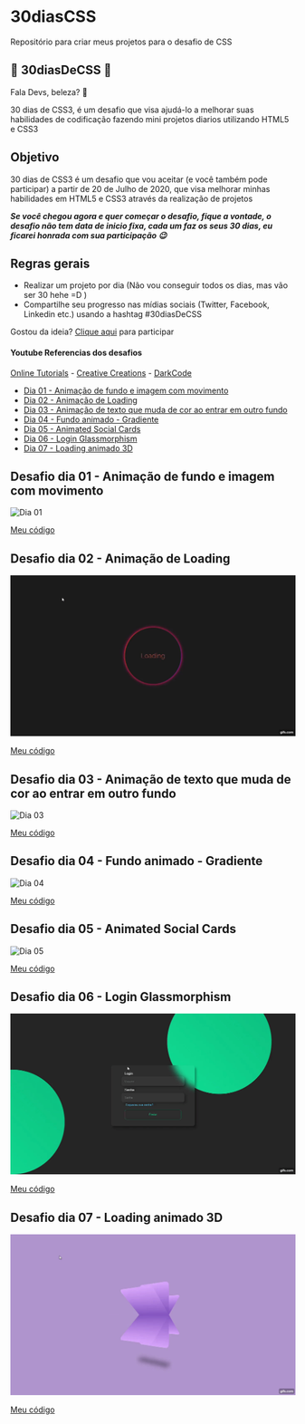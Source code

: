 # 30diasCSS
Repositório para criar meus projetos para o desafio de CSS

## 🚀 30diasDeCSS 🚀
 
 Fala Devs, beleza? 🖖

 30 dias de CSS3, é um desafio que visa ajudá-lo a melhorar suas habilidades de codificação fazendo mini projetos diarios utilizando HTML5 e CSS3 

 ## Objetivo

30 dias de CSS3 é um desafio que vou aceitar (e você também pode participar) a partir de 20 de Julho de 2020, que visa melhorar minhas habilidades em HTML5 e CSS3 através da realização de projetos 

***Se você chegou agora e quer começar o desafio, fique a vontade, o desafio não tem data de inicio fixa, cada um faz os seus 30 dias, eu ficarei honrada com sua participação 😉***

## Regras gerais

* Realizar um projeto por dia (Não vou conseguir todos os dias, mas vão ser 30 hehe =D )
* Compartilhe seu progresso nas mídias sociais (Twitter, Facebook, Linkedin etc.) usando a hashtag #30diasDeCSS

Gostou da ideia? 
[Clique aqui](https://github.com/MilenaCarecho/30diasDeCSS/issues/1) para participar 

#### Youtube Referencias dos desafios
[Online Tutorials](https://www.youtube.com/channel/UCbwXnUipZsLfUckBPsC7Jog) - 
[Creative Creations](https://www.youtube.com/channel/UCOKmVksbzoKJKmtu7rlEM1A) - 
[DarkCode](https://www.youtube.com/channel/UCD3KVjbb7aq2OiOffuungzw)


* [Dia 01 - Animação de fundo e imagem com movimento](#id01)
* [Dia 02 - Animação de Loading](#id02)
* [Dia 03 - Animação de texto que muda de cor ao entrar em outro fundo](#id03)
* [Dia 04 - Fundo animado - Gradiente](#id04)
* [Dia 05 - Animated Social Cards](#id05)
* [Dia 06 - Login Glassmorphism](#id06)
* [Dia 07 - Loading animado 3D](#id07)




##  Desafio dia 01 - Animação de fundo e imagem com movimento <a name="id01"></a>
![Dia 01](https://github.com/2dsant/30diasCSS/blob/main/img/dia01.gif?raw=true)

[Meu código](https://github.com/2dsant/30diasCSS/tree/main/Dia01)


##  Desafio dia 02 - Animação de Loading <a name="id02"></a>
![Dia 02](https://github.com/2dsant/30diasCSS/blob/main/img/dia02.gif)

[Meu código](https://github.com/2dsant/30diasCSS/tree/main/Dia02)


##  Desafio dia 03 - Animação de texto que muda de cor ao entrar em outro fundo <a name="id03"></a>
![Dia 03](https://github.com/2dsant/30diasCSS/blob/main/img/dia03.gif)

[Meu código](https://github.com/2dsant/30diasCSS/tree/main/dia03)


##  Desafio dia 04 - Fundo animado - Gradiente <a name="id04"></a>
![Dia 04](https://github.com/2dsant/30diasCSS/blob/main/dia04/img/dia04.gif)

[Meu código](https://github.com/2dsant/30diasCSS/tree/main/dia04)


##  Desafio dia 05 - Animated Social Cards <a name="id05"></a>
![Dia 05](https://github.com/2dsant/30diasCSS/blob/main/img/dia05.gif)

[Meu código](https://github.com/2dsant/30diasCSS/tree/main/dia05)


##  Desafio dia 06 - Login Glassmorphism <a name="id06"></a>
![Dia 06](https://github.com/2dsant/30diasCSS/blob/main/img/dia06.gif)

[Meu código](https://github.com/2dsant/30diasCSS/tree/main/dia06)


##  Desafio dia 07 - Loading animado 3D <a name="id07"></a>
![Dia 06](https://github.com/2dsant/30diasCSS/blob/main/img/dia07.gif)

[Meu código](https://github.com/2dsant/30diasCSS/tree/main/dia07)
